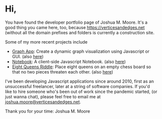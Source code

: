 # Hi, 

You have found the developer portfolio page of Joshua M. Moore. It's a good thing you came here, too, because https://verticesandedges.net (without all the domain prefixes and folders is currently a construction site. 

Some of my more recent projects include

* [Graph App](https://mooreolith.github.io/graph-app/): Create a dynamic graph visualization using Javascript or GUI. (also [here](https://apps.verticesandedges.net/editor/))
* [Notebook](https://mooreolith.github.io/notebook/): A client-side Javascript Notebook. (also [here](https://apps.verticesandedges.net/notebook/))
* [Eight Queens Riddle](https://mooreolith.github.io/eight-queens/): Place eight queens on an empty chess board so that no two pieces threaten each other. (also [here](https://apps.verticesandedges.net/eight-queens/))

I've been developing Javascript applications since around 2010, first as an unsuccessful freelancer, later at a string of software companies. If you'd like to hire someone who's been out of work since the pandemic started, (or just wanna chat), please feel free to email me at [joshua.moore@verticesandedges.net](mailto:joshua.moore@verticesandedges.net).

Thank you for your time: 
Joshua M. Moore
